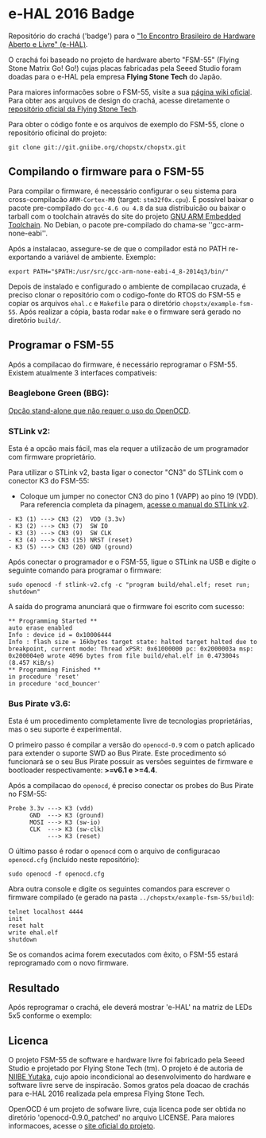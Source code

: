 # e-HAL 2016 Badge

Repositório do crachá ('badge') para o ["1o Encontro Brasileiro de Hardware
Aberto e Livre" (e-HAL)](https://ehal.org.br).

O crachá foi baseado no projeto de hardware aberto "FSM-55" (Flying
Stone Matrix Go! Go!) cujas placas fabricadas pela Seeed Studio foram doadas
para o e-HAL pela empresa **Flying Stone Tech** do Japão.

Para maiores informacões sobre o FSM-55, visite a sua [página wiki oficial](http://wiki.seeedstudio.com/wiki/FSM-55). Para obter aos arquivos de design do crachá, acesse diretamente o [repositório oficial da Flying Stone Tech](http://git.gniibe.org/gitweb/?p=fsm-55.git).

Para obter o código fonte e os arquivos de exemplo do FSM-55, clone o
repositório oficinal do projeto:

``` 
git clone git://git.gniibe.org/chopstx/chopstx.git
```

## Compilando o firmware para o FSM-55

Para compilar o firmware, é necessário configurar o seu sistema para
cross-compilacão `ARM-Cortex-M0` (target: `stm32f0x.cpu`). É possível baixar o
pacote pre-compilado do `gcc-4.6 ou 4.8` da sua distribuicão ou baixar o tarball com o toolchain através do site do projeto [GNU ARM Embedded Toolchain](https://launchpad.net/gcc-arm-embedded). No Debian, o pacote pre-compilado do chama-se ''gcc-arm-none-eabi''.

Após a instalacao, assegure-se de que o compilador está no PATH re-exportando a variável de ambiente. Exemplo:

```
export PATH="$PATH:/usr/src/gcc-arm-none-eabi-4_8-2014q3/bin/"
```

Depois de instalado e configurado o ambiente de compilacao cruzada, é preciso clonar o repositório com o codigo-fonte do RTOS do FSM-55 e copiar os arquivos `ehal.c` e `Makefile` para o diretório `chopstx/example-fsm-55`. Após realizar a cópia, basta rodar `make` e o firmware será gerado no diretório `build/`.

## Programar o FSM-55

Após a compilacao do firmware, é necessário reprogramar o FSM-55. Existem atualmente 3 interfaces compativeis:

### Beaglebone Green (BBG):

[Opcão stand-alone que não requer o uso do OpenOCD](https://www.hackster.io/gniibe/bbg-swd-f6a408).

### STLink v2:

Esta é a opcão mais fácil, mas ela requer a utilizacão de um programador com firmware proprietário. 

Para utilizar o STLink v2, basta ligar o conector "CN3" do STLink com o conector K3 do FSM-55:

* Coloque um jumper no conector CN3 do pino 1 (VAPP) ao pino 19 (VDD). Para
  referencia completa da pinagem, [acesse o manual do STLink v2](http://www.st.com/content/ccc/resource/technical/document/user_manual/65/e0/44/72/9e/34/41/8d/DM00026748.pdf/files/DM00026748.pdf/jcr:content/translations/en.DM00026748.pdf).

```
- K3 (1) ---> CN3 (2)  VDD (3.3v)
- K3 (2) ---> CN3 (7)  SW IO 
- K3 (3) ---> CN3 (9)  SW CLK
- K3 (4) ---> CN3 (15) NRST (reset)
- K3 (5) ---> CN3 (20) GND (ground)
```

Após conectar o programador e o FSM-55, ligue o STLink na USB e digite o
seguinte comando para programar o firmware:

```
sudo openocd -f stlink-v2.cfg -c "program build/ehal.elf; reset run;
shutdown"
```

A saída do programa anunciará que o firmware foi escrito com sucesso:

``` 
** Programming Started ** 
auto erase enabled 
Info : device id = 0x10006444 
Info : flash size = 16kbytes target state: halted target halted due to breakpoint, current mode: Thread xPSR: 0x61000000 pc: 0x2000003a msp:
0x200004e0 wrote 4096 bytes from file build/ehal.elf in 0.473004s (8.457 KiB/s)
** Programming Finished ** 
in procedure 'reset' 
in procedure 'ocd_bouncer'
```

### Bus Pirate v3.6:

Esta é um procedimento completamente livre de tecnologias proprietárias, mas o seu suporte é experimental. 

O primeiro passo é compilar a versão do `openocd-0.9` com o patch aplicado para
extender o suporte SWD ao Bus Pirate. Este procedimento só funcionará se o seu
Bus Pirate possuir as versões seguintes de firmware e bootloader respectivamente: **>=v6.1 e >=4.4**.

Após a compilacao do `openocd`, é preciso conectar os probes do Bus Pirate no
FSM-55:

```
Probe 3.3v ---> K3 (vdd) 
      GND  ---> K3 (ground) 
      MOSI ---> K3 (sw-io) 
      CLK  ---> K3 (sw-clk)
           ---> K3 (reset)
```

O último passo é rodar o `openocd` com o arquivo de configuracao
`openocd.cfg` (incluído neste repositório):

```
sudo openocd -f openocd.cfg
```

Abra outra console e digite os seguintes comandos para escrever o firmware
compilado (e gerado na pasta `../chopstx/example-fsm-55/build`):

```
telnet localhost 4444
init
reset halt
write ehal.elf
shutdown
``` 

Se os comandos acima forem executados com êxito, o FSM-55 estará reprogramado
com o novo firmware.

## Resultado

Após reprogramar o crachá, ele deverá mostrar 'e-HAL' na matriz de LEDs 5x5
conforme o exemplo:

[FSM-55]: ehal.gif "FSM-55 com firmware do e-HAL"

## Licenca

O projeto FSM-55 de software e hardware livre foi fabricado pela Seeed
Studio e projetado por Flying Stone Tech (tm). O projeto é de autoria de [NIIBE
Yutaka](), cujo apoio incondicional ao desenvolvimento do hardware e software
livre serve de inspiracão. Somos gratos pela doacao de crachás para e-HAL 2016 realizada pela empresa Flying Stone Tech.

OpenOCD é um projeto de sofware livre, cuja licenca pode ser obtida no
diretório 'openocd-0.9.0_patched' no arquivo LICENSE. Para maiores informacoes, acesse o [site oficial do projeto](http://openocd.org).

